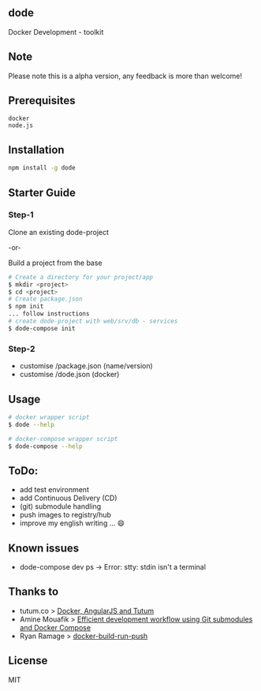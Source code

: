 ## dode

Docker Development -  toolkit

## Note

Please note this is a alpha version, any feedback is more than welcome!

## Prerequisites
```
docker
node.js
```

## Installation
```bash
npm install -g dode
```

## Starter Guide
### Step-1
Clone an existing dode-project  

-or-

Build a project from the base

```bash
# Create a directory for your project/app
$ mkdir <project>
$ cd <project>
# Create package.json
$ npm init
... follow instructions
# create dode-project with web/srv/db - services
$ dode-compose init
```
### Step-2
- customise <project>/package.json (name/version) 
- customise <project>/dode.json (docker)

## Usage
```bash
# docker wrapper script
$ dode --help

# docker-compose wrapper script
$ dode-compose --help
```

## ToDo:
- add test environment
- add Continuous Delivery (CD) 
- (git) submodule handling
- push images to registry/hub
- improve my english writing ... :smile:

## Known issues
- dode-compose dev ps -> Error: stty: stdin isn't a terminal

## Thanks to
- tutum.co > [Docker, AngularJS and Tutum](https://blog.tutum.co/2015/06/03/docker-angularjs-and-tutum-part-1/)
- Amine Mouafik > [Efficient development workflow using Git submodules and Docker Compose](https://www.airpair.com/docker/posts/efficiant-development-workfow-using-git-submodules-and-docker-compose)
- Ryan Ramage > [docker-build-run-push](https://github.com/ryanramage/docker-build-run-push.githttps://github.com/ryanramage/docker-build-run-push.git)

## License
MIT